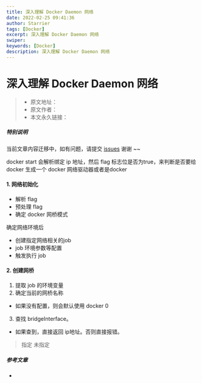 ```yaml
---
title: 深入理解 Docker Daemon 网络
date: 2022-02-25 09:41:36
author: Starrier
tags: [Docker]
excerpt: 深入理解 Docker Daemon 网络
swiper:
keywords: [Docker]
description: 深入理解 Docker Daemon 网络
---
```


# 深入理解 Docker Daemon 网络

> * 原文地址：[]()
> * 原文作者：[]()
> * 本文永久链接：[]()

##### **特别说明**

当前文章内容迁移中，如有问题，请提交 [issues](https://github.com/Starrier/starrier.github.io/issues) 谢谢 ~~

docker start 会解析绑定 ip 地址，然后 flag 标志位是否为true，来判断是否要给
docker 生成一个 docker 网络驱动器或者是docker


#### 1. 网络初始化 

- 解析 flag
- 预处理 flag
- 确定 docker 网桥模式

确定网络环境后

- 创建指定网络相关的job
- job 环境参数等配置
- 触发执行 job

#### 2. 创建网桥

 1. 提取 job 的环境变量
2. 确定当前的网桥名称
- 如果没有配置，则会默认使用 docker 0
3. 查找 bridgeInterface。

- 如果查到，直接返回 ip地址。否则直接报错。
> 指定 
> 未指定


##### 参考文章

- []()
